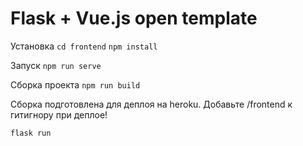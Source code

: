 # Flask + Vue.js open template

Установка
`cd frontend`
`npm install`

Запуск `npm run serve`

Сборка проекта `npm run build`

Сборка подготовлена для деплоя на heroku.
Добавьте /frontend к гитигнору при деплое!

`flask run`
